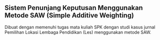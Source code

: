 ## Sistem Penunjang Keputusan Menggunakan Metode SAW (Simple Additive Weighting)

Dibuat dengan memenuhi tugas mata kuliah SPK dengan studi kasus jurnal Pemilihan Lokasi Lembaga Pendidikan (Les) menggunakan metode SAW.
